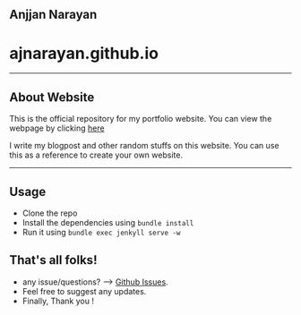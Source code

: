 ## Anjjan Narayan
# ajnarayan.github.io

---

## About Website
This is the official repository for my portfolio website. You can view the webpage by clicking [here](http://ajnarayan.github.io)

I write my blogpost and other random stuffs on this website. You can use this as a reference to create your own website. 

---

## Usage
 - Clone the repo
 - Install the dependencies using `bundle install`
 - Run it using `bundle exec jenkyll serve -w`


## That's all folks! 
 - any issue/questions? --> [Github Issues](https://github.com/ajnarayan/ajnarayan.github.io/issues). 
 - Feel free to suggest any updates. 
 - Finally, Thank you ! 

